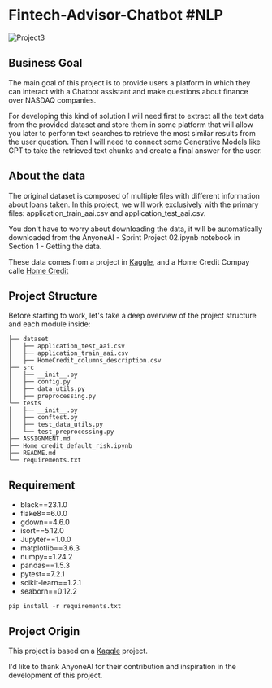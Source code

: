 # Fintech-Advisor-Chatbot #NLP
 

![Project3](https://github.com/Dotto-Luis/Projects/assets/93018629/ee20e50b-0188-4c2e-aa0f-0be02a087333)

## Business Goal

The main goal of this project is to provide users a platform in which they can interact with a Chatbot assistant and make questions about finance over NASDAQ companies. 

For developing this kind of solution I will need first to extract all the text data from the provided dataset and store them in some platform that will allow you later to perform text searches to retrieve the most similar results from the user question. Then I will need to connect some Generative Models like GPT to take the retrieved text chunks and create a final answer for the user.



## About the data

The original dataset is composed of multiple files with different information about loans taken. In this project, we will work exclusively with the primary files: application_train_aai.csv and application_test_aai.csv.

You don't have to worry about downloading the data, it will be automatically downloaded from the AnyoneAI - Sprint Project 02.ipynb notebook in Section 1 - Getting the data.

These data comes from a project in [Kaggle](https://www.kaggle.com/competitions/home-credit-default-risk/overview), and a Home Credit Compay calle [Home Credit](https://www.homecredit.net/)

## Project Structure

Before starting to work, let's take a deep overview of the project structure and each module inside:

```console
├── dataset
│   ├── application_test_aai.csv
│   ├── application_train_aai.csv
│   ├── HomeCredit_columns_description.csv
├── src
│   ├── __init__.py
│   ├── config.py
│   ├── data_utils.py
│   ├── preprocessing.py
└── tests
│   ├── __init__.py
│   ├── conftest.py
│   ├── test_data_utils.py
│   └── test_preprocessing.py
├── ASSIGNMENT.md
├── Home_credit_default_risk.ipynb
├── README.md
└── requirements.txt
```

## Requirement

- black==23.1.0
- flake8==6.0.0
- gdown==4.6.0
- isort==5.12.0
- Jupyter==1.0.0
- matplotlib==3.6.3
- numpy==1.24.2
- pandas==1.5.3
- pytest==7.2.1
- scikit-learn==1.2.1
- seaborn==0.12.2

```pip install -r requirements.txt```


## Project Origin

This project is based on a [Kaggle](https://www.kaggle.com/competitions/home-credit-default-risk/data) project.

I'd like to thank AnyoneAI for their contribution and inspiration in the development of this project.

